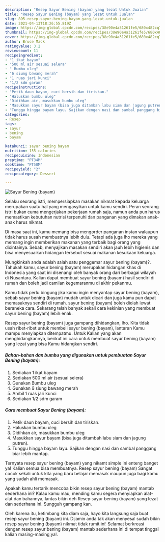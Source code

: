 ```yaml
---
description: "Resep Sayur Bening (bayam) yang lezat Untuk Jualan"
title: "Resep Sayur Bening (bayam) yang lezat Untuk Jualan"
slug: 895-resep-sayur-bening-bayam-yang-lezat-untuk-jualan
date: 2021-04-13T18:26:55.819Z
image: https://img-global.cpcdn.com/recipes/38e90e4a31261fe5/680x482cq70/sayur-bening-bayam-foto-resep-utama.jpg
thumbnail: https://img-global.cpcdn.com/recipes/38e90e4a31261fe5/680x482cq70/sayur-bening-bayam-foto-resep-utama.jpg
cover: https://img-global.cpcdn.com/recipes/38e90e4a31261fe5/680x482cq70/sayur-bening-bayam-foto-resep-utama.jpg
author: Bruce Mack
ratingvalue: 3.2
reviewcount: 11
recipeingredient:
- "1 ikat bayam"
- "500 ml air sesuai selera"
- " Bumbu uleg"
- "6 siung bawang merah"
- "1 ruas jari kunci"
- "1/2 sdm garam"
recipeinstructions:
- "Petik daun bayam, cuci bersih dan tiriskan."
- "Haluskan bumbu uleg"
- "Didihkan air, masukkan bumbu uleg"
- "Masukkan sayur bayam (bisa juga ditambah labu siam dan jagung putren)."
- "Tunggu hingga bayam layu. Sajikan dengan nasi dan sambal panggang biar lebih mantap."
categories:
- Resep
tags:
- sayur
- bening
- bayam

katakunci: sayur bening bayam 
nutrition: 155 calories
recipecuisine: Indonesian
preptime: "PT34M"
cooktime: "PT58M"
recipeyield: "2"
recipecategory: Dessert

---
```



![Sayur Bening (bayam)](https://img-global.cpcdn.com/recipes/38e90e4a31261fe5/680x482cq70/sayur-bening-bayam-foto-resep-utama.jpg)

Selaku seorang istri, mempersiapkan masakan nikmat kepada keluarga merupakan suatu hal yang mengasyikan untuk kamu sendiri. Peran seorang istri bukan cuma mengerjakan pekerjaan rumah saja, namun anda pun harus memastikan kebutuhan nutrisi terpenuhi dan panganan yang dimakan anak-anak harus nikmat.

Di masa  saat ini, kamu memang bisa mengorder panganan instan walaupun tidak harus susah membuatnya lebih dulu. Tetapi ada juga lho mereka yang memang ingin memberikan makanan yang terbaik bagi orang yang dicintainya. Sebab, menyajikan masakan sendiri akan jauh lebih higienis dan bisa menyesuaikan hidangan tersebut sesuai makanan kesukaan keluarga. 



Mungkinkah anda adalah salah satu penggemar sayur bening (bayam)?. Tahukah kamu, sayur bening (bayam) merupakan hidangan khas di Indonesia yang saat ini disenangi oleh banyak orang dari berbagai wilayah di Nusantara. Kalian dapat membuat sayur bening (bayam) hasil sendiri di rumah dan boleh jadi camilan kegemaranmu di akhir pekanmu.

Kamu tidak perlu bingung jika kamu ingin menyantap sayur bening (bayam), sebab sayur bening (bayam) mudah untuk dicari dan juga kamu pun dapat memasaknya sendiri di rumah. sayur bening (bayam) boleh diolah lewat beraneka cara. Sekarang telah banyak sekali cara kekinian yang membuat sayur bening (bayam) lebih enak.

Resep sayur bening (bayam) juga gampang dihidangkan, lho. Kita tidak usah ribet-ribet untuk membeli sayur bening (bayam), lantaran Kamu mampu menyiapkan ditempatmu. Untuk Kalian yang akan menghidangkannya, berikut ini cara untuk membuat sayur bening (bayam) yang lezat yang bisa Kamu hidangkan sendiri.

<!--inarticleads1-->

##### Bahan-bahan dan bumbu yang digunakan untuk pembuatan Sayur Bening (bayam):

1. Sediakan 1 ikat bayam
1. Sediakan 500 ml air (sesuai selera)
1. Gunakan  Bumbu uleg
1. Gunakan 6 siung bawang merah
1. Ambil 1 ruas jari kunci
1. Sediakan 1/2 sdm garam




<!--inarticleads2-->

##### Cara membuat Sayur Bening (bayam):

1. Petik daun bayam, cuci bersih dan tiriskan.
1. Haluskan bumbu uleg
1. Didihkan air, masukkan bumbu uleg
1. Masukkan sayur bayam (bisa juga ditambah labu siam dan jagung putren).
1. Tunggu hingga bayam layu. Sajikan dengan nasi dan sambal panggang biar lebih mantap.




Ternyata resep sayur bening (bayam) yang nikamt simple ini enteng banget ya! Kalian semua bisa membuatnya. Resep sayur bening (bayam) Sangat cocok sekali untuk kita yang baru belajar memasak maupun juga bagi kamu yang sudah ahli memasak.

Apakah kamu tertarik mencoba bikin resep sayur bening (bayam) mantab sederhana ini? Kalau kamu mau, mending kamu segera menyiapkan alat-alat dan bahannya, lantas bikin deh Resep sayur bening (bayam) yang lezat dan sederhana ini. Sungguh gampang kan. 

Oleh karena itu, ketimbang kita diam saja, hayo kita langsung saja buat resep sayur bening (bayam) ini. Dijamin anda tak akan menyesal sudah bikin resep sayur bening (bayam) nikmat tidak rumit ini! Selamat berkreasi dengan resep sayur bening (bayam) mantab sederhana ini di tempat tinggal kalian masing-masing,ya!.

